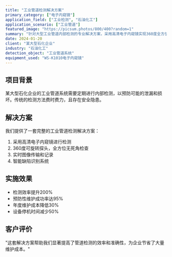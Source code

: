 ```yaml
---
title: "工业管道检测解决方案"
primary_category: ["电子内窥镜"]
application_field: ["工业检测", "石油化工"]
application_scenario: ["工业管道"]
featured_image: "https://picsum.photos/800/400?random=1"
summary: "针对大型工业管道内部检测的专业解决方案，采用高清电子内窥镜实现360度全方位检测，有效预防管道故障。"
date: 2024-01-20
client: "某大型石化企业"
industry: "石油化工"
detection_object: "工业管道系统"
equipment_used: "WS-K1010电子内窥镜"
---
```


## 项目背景

某大型石化企业的工业管道系统需要定期进行内部检测，以预防可能的泄漏和损坏。传统的检测方法费时费力，且存在安全隐患。

## 解决方案

我们提供了一套完整的工业管道检测解决方案：

1. 采用高清电子内窥镜进行检测
2. 360度可旋转探头，全方位无死角检查
3. 实时图像传输和记录
4. 智能缺陷识别系统

## 实施效果

- 检测效率提升200%
- 预防性维护成功率达95%
- 年度维护成本降低30%
- 设备停机时间减少50%

## 客户评价

"这套解决方案帮助我们显著提高了管道检测的效率和准确性，为企业节省了大量维护成本。"
